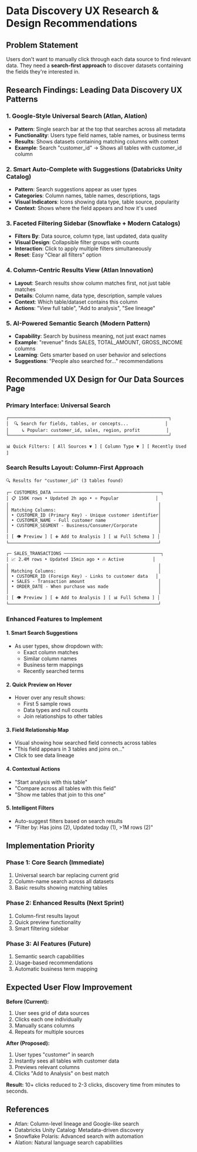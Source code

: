 # Data Discovery UX Research & Design Recommendations

## Problem Statement
Users don't want to manually click through each data source to find relevant data. They need a **search-first approach** to discover datasets containing the fields they're interested in.

## Research Findings: Leading Data Discovery UX Patterns

### 1. **Google-Style Universal Search** (Atlan, Alation)
- **Pattern**: Single search bar at the top that searches across all metadata
- **Functionality**: Users type field names, table names, or business terms
- **Results**: Shows datasets containing matching columns with context
- **Example**: Search "customer_id" → Shows all tables with customer_id column

### 2. **Smart Auto-Complete with Suggestions** (Databricks Unity Catalog)
- **Pattern**: Search suggestions appear as user types
- **Categories**: Column names, table names, descriptions, tags
- **Visual Indicators**: Icons showing data type, table source, popularity
- **Context**: Shows where the field appears and how it's used

### 3. **Faceted Filtering Sidebar** (Snowflake + Modern Catalogs)
- **Filters By**: Data source, column type, last updated, data quality
- **Visual Design**: Collapsible filter groups with counts
- **Interaction**: Click to apply multiple filters simultaneously
- **Reset**: Easy "Clear all filters" option

### 4. **Column-Centric Results View** (Atlan Innovation)
- **Layout**: Search results show column matches first, not just table matches
- **Details**: Column name, data type, description, sample values
- **Context**: Which table/dataset contains this column
- **Actions**: "View full table", "Add to analysis", "See lineage"

### 5. **AI-Powered Semantic Search** (Modern Pattern)
- **Capability**: Search by business meaning, not just exact names
- **Example**: "revenue" finds SALES, TOTAL_AMOUNT, GROSS_INCOME columns
- **Learning**: Gets smarter based on user behavior and selections
- **Suggestions**: "People also searched for..." recommendations

## Recommended UX Design for Our Data Sources Page

### **Primary Interface: Universal Search**
```
┌─────────────────────────────────────────────────────────────┐
│  🔍 Search for fields, tables, or concepts...              │
│     ↳ Popular: customer_id, sales, region, profit          │
└─────────────────────────────────────────────────────────────┘

📊 Quick Filters: [ All Sources ▼ ] [ Column Type ▼ ] [ Recently Used ]
```

### **Search Results Layout: Column-First Approach**
```
🔍 Results for "customer_id" (3 tables found)

┌─ CUSTOMERS_DATA ─────────────────────────────────────────┐
│ 📋 150K rows • Updated 2h ago • ⭐ Popular              │
│                                                         │
│ Matching Columns:                                       │
│ • CUSTOMER_ID (Primary Key) - Unique customer identifier│
│ • CUSTOMER_NAME - Full customer name                    │
│ • CUSTOMER_SEGMENT - Business/Consumer/Corporate        │
│                                                         │
│ [ 👁️ Preview ] [ ➕ Add to Analysis ] [ 📊 Full Schema ] │
└─────────────────────────────────────────────────────────┘

┌─ SALES_TRANSACTIONS ─────────────────────────────────────┐
│ 📈 2.4M rows • Updated 15min ago • 🔥 Active           │
│                                                         │
│ Matching Columns:                                       │
│ • CUSTOMER_ID (Foreign Key) - Links to customer data   │
│ • SALES - Transaction amount                            │
│ • ORDER_DATE - When purchase was made                   │
│                                                         │
│ [ 👁️ Preview ] [ ➕ Add to Analysis ] [ 📊 Full Schema ] │
└─────────────────────────────────────────────────────────┘
```

### **Enhanced Features to Implement**

#### 1. **Smart Search Suggestions**
- As user types, show dropdown with:
  - Exact column matches
  - Similar column names
  - Business term mappings
  - Recently searched terms

#### 2. **Quick Preview on Hover**
- Hover over any result shows:
  - First 5 sample rows
  - Data types and null counts
  - Join relationships to other tables

#### 3. **Field Relationship Map**
- Visual showing how searched field connects across tables
- "This field appears in 3 tables and joins on..."
- Click to see data lineage

#### 4. **Contextual Actions**
- "Start analysis with this table"
- "Compare across all tables with this field"  
- "Show me tables that join to this one"

#### 5. **Intelligent Filters**
- Auto-suggest filters based on search results
- "Filter by: Has joins (2), Updated today (1), >1M rows (2)"

## Implementation Priority

### **Phase 1: Core Search** (Immediate)
1. Universal search bar replacing current grid
2. Column-name search across all datasets
3. Basic results showing matching tables

### **Phase 2: Enhanced Results** (Next Sprint)
1. Column-first results layout
2. Quick preview functionality
3. Smart filtering sidebar

### **Phase 3: AI Features** (Future)
1. Semantic search capabilities
2. Usage-based recommendations
3. Automatic business term mapping

## Expected User Flow Improvement

**Before (Current):**
1. User sees grid of data sources
2. Clicks each one individually
3. Manually scans columns
4. Repeats for multiple sources

**After (Proposed):**
1. User types "customer" in search
2. Instantly sees all tables with customer data
3. Previews relevant columns
4. Clicks "Add to Analysis" on best match

**Result:** 10+ clicks reduced to 2-3 clicks, discovery time from minutes to seconds.

## References
- Atlan: Column-level lineage and Google-like search
- Databricks Unity Catalog: Metadata-driven discovery
- Snowflake Polaris: Advanced search with automation
- Alation: Natural language search capabilities